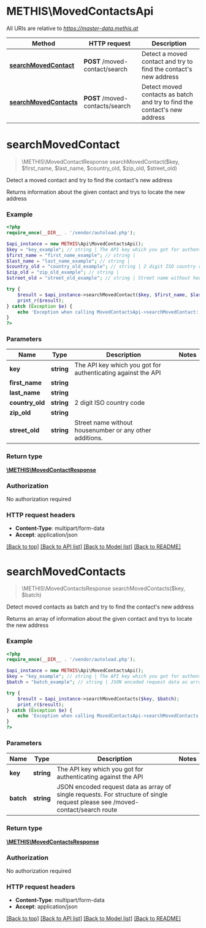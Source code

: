 # METHIS\MovedContactsApi

All URIs are relative to *https://master-data.methis.at*

Method | HTTP request | Description
------------- | ------------- | -------------
[**searchMovedContact**](MovedContactsApi.md#searchMovedContact) | **POST** /moved-contact/search | Detect a moved contact and try to find the contact&#39;s new address
[**searchMovedContacts**](MovedContactsApi.md#searchMovedContacts) | **POST** /moved-contacts/search | Detect moved contacts as batch and try to find the contact&#39;s new address


# **searchMovedContact**
> \METHIS\MovedContactResponse searchMovedContact($key, $first_name, $last_name, $country_old, $zip_old, $street_old)

Detect a moved contact and try to find the contact's new address

Returns information about the given contact and trys to locate the new address

### Example
```php
<?php
require_once(__DIR__ . '/vendor/autoload.php');

$api_instance = new METHIS\Api\MovedContactsApi();
$key = "key_example"; // string | The API key which you got for authenticating against the API
$first_name = "first_name_example"; // string | 
$last_name = "last_name_example"; // string | 
$country_old = "country_old_example"; // string | 2 digit ISO country code
$zip_old = "zip_old_example"; // string | 
$street_old = "street_old_example"; // string | Street name without housenumber or any other additions.

try {
    $result = $api_instance->searchMovedContact($key, $first_name, $last_name, $country_old, $zip_old, $street_old);
    print_r($result);
} catch (Exception $e) {
    echo 'Exception when calling MovedContactsApi->searchMovedContact: ', $e->getMessage(), PHP_EOL;
}
?>
```

### Parameters

Name | Type | Description  | Notes
------------- | ------------- | ------------- | -------------
 **key** | **string**| The API key which you got for authenticating against the API |
 **first_name** | **string**|  |
 **last_name** | **string**|  |
 **country_old** | **string**| 2 digit ISO country code |
 **zip_old** | **string**|  |
 **street_old** | **string**| Street name without housenumber or any other additions. |

### Return type

[**\METHIS\MovedContactResponse**](../Model/MovedContactResponse.md)

### Authorization

No authorization required

### HTTP request headers

 - **Content-Type**: multipart/form-data
 - **Accept**: application/json

[[Back to top]](#) [[Back to API list]](../../README.md#documentation-for-api-endpoints) [[Back to Model list]](../../README.md#documentation-for-models) [[Back to README]](../../README.md)

# **searchMovedContacts**
> \METHIS\MovedContactsResponse searchMovedContacts($key, $batch)

Detect moved contacts as batch and try to find the contact's new address

Returns an array of information about the given contact and trys to locate the new address

### Example
```php
<?php
require_once(__DIR__ . '/vendor/autoload.php');

$api_instance = new METHIS\Api\MovedContactsApi();
$key = "key_example"; // string | The API key which you got for authenticating against the API
$batch = "batch_example"; // string | JSON encoded request data as array of single requests. For structure of single request please see /moved-contact/search route

try {
    $result = $api_instance->searchMovedContacts($key, $batch);
    print_r($result);
} catch (Exception $e) {
    echo 'Exception when calling MovedContactsApi->searchMovedContacts: ', $e->getMessage(), PHP_EOL;
}
?>
```

### Parameters

Name | Type | Description  | Notes
------------- | ------------- | ------------- | -------------
 **key** | **string**| The API key which you got for authenticating against the API |
 **batch** | **string**| JSON encoded request data as array of single requests. For structure of single request please see /moved-contact/search route |

### Return type

[**\METHIS\MovedContactsResponse**](../Model/MovedContactsResponse.md)

### Authorization

No authorization required

### HTTP request headers

 - **Content-Type**: multipart/form-data
 - **Accept**: application/json

[[Back to top]](#) [[Back to API list]](../../README.md#documentation-for-api-endpoints) [[Back to Model list]](../../README.md#documentation-for-models) [[Back to README]](../../README.md)

